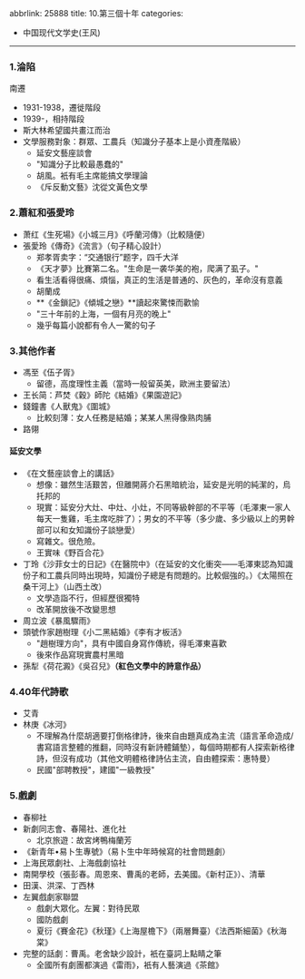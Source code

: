 abbrlink: 25888
title: 10.第三個十年
categories:
  - 中国现代文学史(王风)
---
### 1.淪陷

南遷

- 1931-1938，遷徙階段
- 1939-，相持階段
- 斯大林希望國共畫江而治
- 文學服務對象：群眾、工農兵（知識分子基本上是小資產階級）
	- 延安文藝座談會
	- "知識分子比較最愚蠢的"
	- 胡風。衹有毛主席能搞文學理論
	- 《斥反動文藝》沈從文黃色文學

### 2.蕭紅和張愛玲

- 萧红《生死場》《小城三月》《呼蘭河傳》（比較隨便）
- 張愛玲《傳奇》《流言》（句子精心設計）
	- 郑孝胥卖字：“交通银行”题字，四千大洋
	- 《天才夢》比賽第二名。"生命是一袭华美的袍，爬满了虱子。"
	- 看生活看得很痛、煩惱，真正的生活是普通的、灰色的，革命沒有意義
	- 胡蘭成
	- **《金鎖記》《傾城之戀》**讀起來驚悚而歡愉
	- "三十年前的上海，一個有月亮的晚上"
	- 幾乎每篇小說都有令人一驚的句子

### 3.其他作者

- 馮至《伍子胥》
	- 留德，高度理性主義（當時一般留英美，歐洲主要留法）
- 王长简：芦焚《穀》師陀《結婚》《果園遊記》
- 錢鐘書《人獸鬼》《圍城》 
	- 比較刻薄：女人任務是結婚；某某人黑得像熟肉脯
- 路翎

#### 延安文學

- 《在文藝座談會上的講話》
	- 想像：雖然生活艱苦，但離開蔣介石黑暗統治，延安是光明的純潔的，烏托邦的
	- 現實：延安分大灶、中灶、小灶，不同等級幹部的不平等（毛澤東一家人每天一隻雞，毛主席吃胖了）；男女的不平等（多少歲、多少級以上的男幹部可以和女知識份子談戀愛）
	- 寫雜文。很危險。
	- 王實味《野百合花》
- 丁玲《沙菲女士的日記》《在醫院中》（在延安的文化衝突——毛澤東認為知識份子和工農兵同時出現時，知識份子總是有問題的。比較倔強的。）《太陽照在桑干河上》（山西土改）
	- 文學造詣不行，但經歷很獨特
	- 改革開放後不改變思想
- 周立波《暴風驟雨》
- 頭號作家趙樹理《小二黑結婚》《李有才板活》
	- "趙樹理方向"，具有中國自身寫作傳統，得毛澤東喜歡
	- 後來作品寫現實農村黑暗
- 孫犁《荷花澱》《吳召兒》**（紅色文學中的詩意作品）**

### 4.40年代詩歌

- 艾青
- 林庚《冰河》
	- 不理解為什麼胡適要打倒格律詩，後來自由題真成為主流（語言革命造成/書寫語言整體的推翻，同時沒有新詩體鋪墊），每個時期都有人探索新格律詩，但沒有成功（其他文明體格律詩佔主流，自由體探索：惠特曼）
	- 民國"部聘教授"，建國"一級教授"

### 5.戲劇

- 春柳社
- 新劇同志會、春陽社、進化社
	- 北京旅遊：故宮烤鴨梅蘭芳
- 《新青年•易卜生專號》（易卜生中年時候寫的社會問題劇）
- 上海民眾劇社、上海戲劇協社
- 南開學校（張彭春。周恩來、曹禹的老師，去美國。《新村正》）、清華
- 田漢、洪深、丁西林
- 左翼戲劇家聯盟
	- 戲劇大眾化。左翼：對待民眾
	- 國防戲劇
	- 夏衍《賽金花》《秋瑾》《上海屋檐下》（兩層舞臺）《法西斯細菌》《秋海棠》
- 完整的話劇：曹禹。老舍缺少設計，衹在臺詞上點睛之筆
	- 全國所有劇團都演過《雷雨》，衹有人藝演過《茶館》